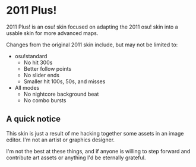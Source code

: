 # 2011 Plus!
2011 Plus! is an osu! skin focused on adapting the 2011 osu! skin into a usable skin for more advanced maps.

Changes from the original 2011 skin include, but may not be limited to:
- osu!standard
    - No hit 300s
    - Better follow points
    - No slider ends
    - Smaller hit 100s, 50s, and misses
- All modes
    - No nightcore background beat
    - No combo bursts

## A quick notice
This skin is just a result of me hacking together some assets in an image editor. I'm not an artist or graphics designer.

I'm not the best at these things, and if anyone is willing to step forward and contribute art assets or anything I'd be eternally grateful.
